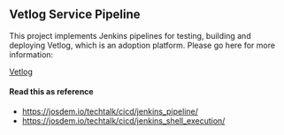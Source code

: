 Vetlog Service Pipeline
----------------------------------------------

This project implements Jenkins pipelines for testing, building and deploying Vetlog, which is an adoption platform. Please go here for more information:

[Vetlog](https://github.com/josdem/vetlog-spring-boot)

#### Read this as reference

* https://josdem.io/techtalk/cicd/jenkins_pipeline/
* https://josdem.io/techtalk/cicd/jenkins_shell_execution/
